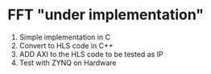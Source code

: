 # FFT "under implementation"

1. Simple implementation in C
2. Convert to HLS code in C++
3. ADD AXI to the HLS code to be tested as IP
4. Test with ZYNQ on Hardware





